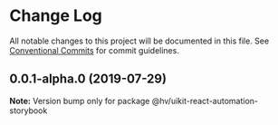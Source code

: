 # Change Log

All notable changes to this project will be documented in this file.
See [Conventional Commits](https://conventionalcommits.org) for commit guidelines.

## 0.0.1-alpha.0 (2019-07-29)

**Note:** Version bump only for package @hv/uikit-react-automation-storybook
